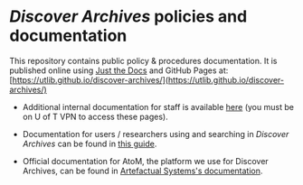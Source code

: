 # *Discover Archives* policies and documentation

This repository contains public policy & procedures documentation. It is published online using [Just the Docs](https://just-the-docs.com/) and GitHub Pages at: [https://utlib.github.io/discover-archives/](https://utlib.github.io/discover-archives/)
* Additional internal documentation for staff is available [here](https://connect.library.utoronto.ca/display/DA/Discover+Archives+Home) (you must be on U of T VPN to access these pages).  

* Documentation for users / researchers using and searching in *Discover Archives* can be found in [this guide](https://guides.library.utoronto.ca/discover_archives_searchtips).
* Official documentation for AtoM, the platform we use for Discover Archives, can be found in [Artefactual Systems's documentation](https://www.accesstomemory.org/en/docs/latest/).
